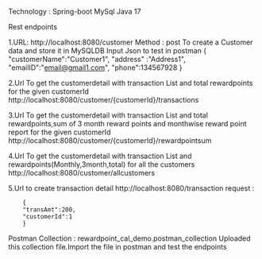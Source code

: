 Technology : 
Spring-boot
MySql
Java 17

Rest endpoints

1.URL:  http://localhost:8080/customer
Method : post
To create a Customer data and store it in MySQLDB
Input Json to test in postman
{
		"customerName":"Customer1",
		"address" :"Address1",
		"emailID":"email@gmail1.com",
		"phone":134567928
		}
  
2.Url To get the customerdetail with transaction List and total rewardpoints for the given customerId
 http://localhost:8080/customer/{customerId}/transactions
 
 3.Url To get the customerdetail with transaction List and total rewardpoints,sum of 3 month reward points and  monthwise reward point report for the given customerId
  http://localhost:8080/customer/{customerId}/rewardpointsum
  
4.Url To get the customerdetail with transaction List and rewardpoints(Monthly,3month,total) for all the customers
http://localhost:8080/customer/allcustomers

5.Url to create transaction detail 
http://localhost:8080/transaction 
request : 
		
  		{
		"transAmt":200,				
		"customerId":1	
		}

	

Postman Collection : rewardpoint_cal_demo.postman_collection
Uploaded this collection file.Import the file in postman and test the endpoints

